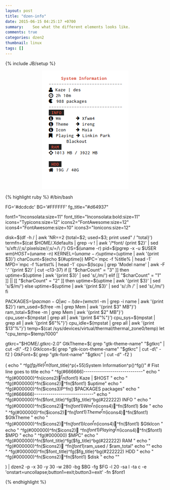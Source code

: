 ```yaml
---
layout: post
title: "dzen-info"
date: 2015-06-15 04:25:17 +0700
summary:    See what the different elements looks like.
comments: true
categories: dzen2
thumbnail: linux
tags: []
---
```


{% include JB/setup %}



<p align="center"><img style="float: center" src=/img/info.png /></p>

<!-- more -->

{% highlight ruby %}
#/bin/bash

FG='#dcdcdc'
BG='#FFFFFF'
fg_title="#d64937"

font1="Inconsolata:size=11"
font_title="Inconsolata:bold:size=11"
icons="Typicons:size=12"
icons2="FontAwesome:size=12"
icons4="FontAwesome:size=10"
icons3="Ionicons:size=12"

 disk=$(df -h / | awk 'NR==2 {total=$2; used=$3; print used" / "total}')
 termfn=$(cat $HOME/.Xdefaults | grep -v ! | awk '/*font/ {print $2}' | sed 's/xft://;s/:pixelsize//;s/=/\ /')
 OS=$(uname -r)
 pid=$(pgrep -x -u $USER $wm)
 HOST=$(uname -n)
 KERNEL=$(uname -r)
 uptime=$(uptime | awk '{print $3}')
 charCount=$(echo ${#uptime})
 MPC=`mpc -f %title%  | head -1`
 MPD=`mpc -f %artist%  | head -1`
 cpu=$(lscpu | grep 'Model name' | awk -F ':' '{print $2}' | cut -c13-37)
 if [[ "$charCount" = "3" ]]
 	then
 	uptime=$(uptime | awk '{print $3}' | sed 's/,/m/')
 elif [[ "$charCount" = "1" ]] || [[ "$charCount" = "2" ]]
 	then
 	uptime=$(uptime | awk '{print $3}' | sed 's/$/m/')
 else
 	uptime=$(uptime | awk '{print $3}' | sed 's/:/h /' | sed 's/,/m/')
 fi

 PACKAGES=$(pacman -Q | wc -l)
 de=$(wmctrl -m | grep -i name | awk '{print $2}')
 ram_used=$(free -m | grep Mem | awk '{print $3" MB"}')
 ram_total=$(free -m | grep Mem | awk '{print $2" MB"}')
 cpu_user=$(mpstat | grep all | awk '{print $4"%"}')
 cpu_sys=$(mpstat | grep all | awk '{print $6"%"}')
 cpu_idle=$(mpstat | grep all | awk '{print $13"%"}')
 temp=$(cat /sys/devices/virtual/thermal/thermal_zone0/temp)
 let "cpu_temp=$temp/1000"

gtkrc="$HOME/.gtkrc-2.0"
GtkTheme=$( grep "gtk-theme-name" "$gtkrc" | cut -d\" -f2 )
GtkIcon=$( grep "gtk-icon-theme-name" "$gtkrc" | cut -d\" -f2 )
GtkFont=$( grep "gtk-font-name" "$gtkrc" | cut -d\" -f2 )

(
 echo "
 ^fg($fg_title)^fn($font_title)^p(+55)System Information^p()^fg()" # Fist line goes to title
 echo "   ^fg(#666666)-----------------------------"
 echo "   ^fg(#000000)^fn($icons2)^fn($font1) Kaze | $HOST "
 echo "   ^fg(#000000)^fn($icons2)^fn($font1) $uptime"
 echo "   ^fg(#000000)^fn($icons3)P^fn() $PACKAGES packages"
 echo "   ^fg(#666666)-----------------------------"
 echo "   ^fg(#000000)^fn($font_title)^fg($fg_title)^bg(#222222) INFO "
 echo "   ^fg(#000000)^fn($icons2)^fn($font1) Wm 		   ^fn($icons4)^fn($font1) $de	"
 echo "   ^fg(#000000)^fn($icons2)^fn($font1) Theme 	 ^fn($icons4)^fn($font1) $GtkTheme	"
 echo "   ^fg(#000000)^fn($icons2)^fn($font1) Icon    ^fn($icons4)^fn($font1) $GtkIcon	"
 echo "	  ^fg(#000000)^fn($icons2) ^fn($font1) Playing ^fn($icons4)^fn($font1) $MPD 							"
 echo "		^fg(#000000)								$MPC"
 echo "   ^fg(#000000)^fn($font_title)^fg($fg_title)^bg(#222222) RAM "
 echo "   ^fg(#000000)^fn($icons2) ^fn($font1)$ram_used / $ram_total"
 echo ""
 echo "   ^fg(#000000)^fn($font_title)^fg($fg_title)^bg(#222222) HDD "
 echo "   ^fg(#000000)^fn($icons2)^fn($font1) $disk
 "
 echo ""

) | dzen2 -p -x 30 -y 30 -w 280 -bg $BG -fg $FG -l 20 -sa l -ta c -e 'onstart=uncollapse;button1=exit;button3=exit' -fn $font1

{% endhighlight %}
